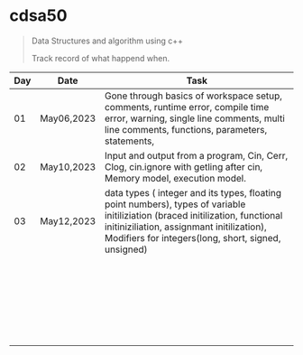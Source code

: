 # cdsa50

> Data Structures and algorithm using c++
> 
> Track record of what happend when.

| Day | Date       | Task                                                                                                                                                                                                                               |
| --- | ---------- | ---------------------------------------------------------------------------------------------------------------------------------------------------------------------------------------------------------------------------------- |
| 01  | May06,2023 | Gone through basics of workspace setup, comments, runtime error, compile time error, warning, single line comments, multi line comments, functions, parameters, statements,                                                        |
| 02  | May10,2023 | Input and output from a program, Cin, Cerr, Clog, cin.ignore with getling after cin, Memory model, execution model.                                                                                                                |
| 03  | May12,2023 | data types ( integer and its types, floating point numbers), types of variable initiliziation (braced initilization, functional initiniziliation, assignmant initilization), Modifiers for integers(long, short, signed, unsigned) |
|     |            |                                                                                                                                                                                                                                    |
|     |            |                                                                                                                                                                                                                                    |
|     |            |                                                                                                                                                                                                                                    |
|     |            |                                                                                                                                                                                                                                    |
|     |            |                                                                                                                                                                                                                                    |
|     |            |                                                                                                                                                                                                                                    |
|     |            |                                                                                                                                                                                                                                    |
|     |            |                                                                                                                                                                                                                                    |
|     |            |                                                                                                                                                                                                                                    |
|     |            |                                                                                                                                                                                                                                    |
|     |            |                                                                                                                                                                                                                                    |
|     |            |                                                                                                                                                                                                                                    |
|     |            |                                                                                                                                                                                                                                    |
|     |            |                                                                                                                                                                                                                                    |
|     |            |                                                                                                                                                                                                                                    |
|     |            |                                                                                                                                                                                                                                    |
|     |            |                                                                                                                                                                                                                                    |
|     |            |                                                                                                                                                                                                                                    |
|     |            |                                                                                                                                                                                                                                    |
|     |            |                                                                                                                                                                                                                                    |
|     |            |                                                                                                                                                                                                                                    |
|     |            |                                                                                                                                                                                                                                    |
|     |            |                                                                                                                                                                                                                                    |
|     |            |                                                                                                                                                                                                                                    |
|     |            |                                                                                                                                                                                                                                    |
|     |            |                                                                                                                                                                                                                                    |